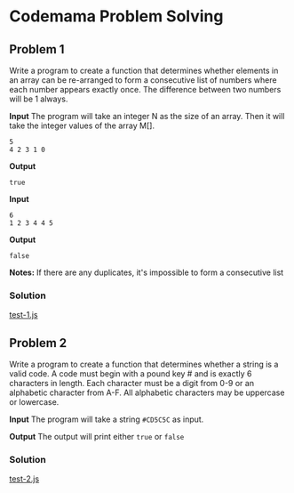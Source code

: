 # Codemama Problem Solving
## Problem 1
Write a program to create a function that determines whether elements in an array can be re-arranged to form a consecutive list of numbers where each number appears exactly once. The difference between two numbers will be 1 always.

<b>Input</b>
The program will take an integer N as the size of an array. Then it will take the integer values of the array M[].
```
5
4 2 3 1 0
```

<b>Output</b>
```
true
```

<b>Input</b>

```
6
1 2 3 4 4 5
```

<b>Output</b>
```
false
```

<b>Notes:</b>
If there are any duplicates, it's impossible to form a consecutive list

### Solution
<a href="/test-1.js">test-1.js</a>

## Problem 2
Write a program to create a function that determines whether a string is a valid code. A code must begin with a pound key # and is exactly 6 characters in length. Each character must be a digit from 0-9 or an alphabetic character from A-F. All alphabetic characters may be uppercase or lowercase.

<b>Input</b>
The program will take a string `#CD5C5C` as input.

<b>Output</b>
The output will print either `true` or `false`

### Solution
<a href="/test-2.js">test-2.js</a>
